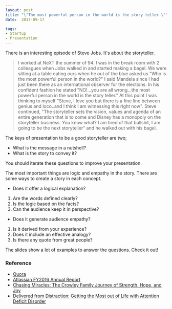 ```yaml
---
layout: post
title: "\"The most powerful person in the world is the story teller.\""
date:  2017-09-17

tags:
- Startup
- Presentation
---
```


There is an interesting episode of Steve Jobs. It's about the storyteller.

> I worked at NeXT the summer of 94. I was in the break room with 2 colleagues when Jobs walked in and started making a bagel. We were sitting at a table eating ours when he out of the blue asked us "Who is the most powerful person in the world?"  I said Mandela since I had just been there as an international observer for the elections. In his confident fashion he stated "NO!...you are all wrong...the most powerful person in the world is the story teller." At this point I was thinking to myself "Steve, I love you but there is a fine line between genius and loco..and I think I am witnessing this right now". Steve continued, "The storyteller sets the vision, values and agenda of an entire generation that is to come and Disney has a monopoly on the storyteller business. You know what? I am tired of that bullshit, I am going to be the next storyteller"  and he walked out with his bagel.

The keys of presentation to be a good storyteller are two;

- What is the message in a nutshell?
- What is the story to convey it?

You should iterate these questions to improve your presentation. 

The most important things are logic and empathy in the story. There are some ways to create a story in each concept.

- Does it offer a logical explanation?
 1. Are the words defined clearly?
 2. Is the logic based on the facts?
 3. Can the audience keep it in perspective?

- Does it generate audience empathy?
 1. Is it derived from your experience?
 2. Does it include an effective analogy?
 3. Is there any quote from great people?

The slides show a lot of examples to answer the questions. Check it out!

<div class="slide">
  <script async class="speakerdeck-embed" data-id="9cfcb2b29f484f389bdd70e339e40c83" data-ratio="1.41241379310345" src="//speakerdeck.com/assets/embed.js"></script>
</div>

### Reference

<div class="list">
  <ul>
    <li><a href="https://www.quora.com/profile/Ranjodh-Singh-Dhaliwal/Posts/I-worked-at-NeXT-the-summer-of-94-I-was-in-the-break-room-with-2-colleagues-when-Jobs-walked-in-and-started-making-a">Quora</a></li>
    <li><a href="https://s2.q4cdn.com/141359120/files/doc_financials/2016/Q4/Atlassian-FY2016-Annual-Report.pdf">Atlassian FY2016 Annual Report</a></li>
    <li><a href="https://www.amazon.com/gp/product/B007PJW0H0/ref=as_li_tl?ie=UTF8&camp=1789&creative=9325&creativeASIN=B007PJW0H0&linkCode=as2&tag=schwalbe03-20&linkId=10cd8c913716a821da9130214a7962a5">Chasing Miracles: The Crowley Family Journey of Strength, Hope, and Joy</a></li>
    <li><a href="https://www.amazon.com/gp/product/B000FCKLWK?ie=UTF8&tag=schwalbe03-20&camp=1789&linkCode=xm2&creativeASIN=B000FCKLWK">Delivered from Distraction: Getting the Most out of Life with Attention Deficit Disorder</a></li>
  </ul>
</div>
